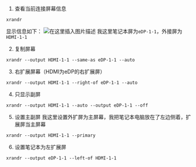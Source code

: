 1. 查看当前连接屏幕信息
```
xrandr
```
显示信息如下：
![在这里插入图片描述](https://img-blog.csdnimg.cn/2020070710491753.png?x-oss-process=image/watermark,type_ZmFuZ3poZW5naGVpdGk,shadow_10,text_aHR0cHM6Ly9ibG9nLmNzZG4ubmV0L3dlaXhpbl80NTM5MjA4MQ==,size_16,color_FFFFFF,t_70)
我这里笔记本屏为`eDP-1-1`，外接屏为`HDMI-1-1`

2. 复制屏幕
```
xrandr --output HDMI-1-1 --same-as eDP-1-1 --auto
```
3. 右扩展屏幕（HDMI为eDP的右扩展屏）
```
xrandr --output HDMI-1-1 --right-of eDP-1-1 --auto 
```
			
4. 只显示副屏
```
xrandr --output HDMI-1-1 --auto --output eDP-1-1 --off 
```

5. 设置主副屏
我这里设置外扩屏为主屏幕，我把笔记本电脑放在了左边侧着，扩展屏当主屏幕
```
xrandr --output HDMI-1-1 --primary
```

6. 设置笔记本为左扩展屏
```
xrandr --output eDP-1-1 --left-of HDMI-1-1
```


